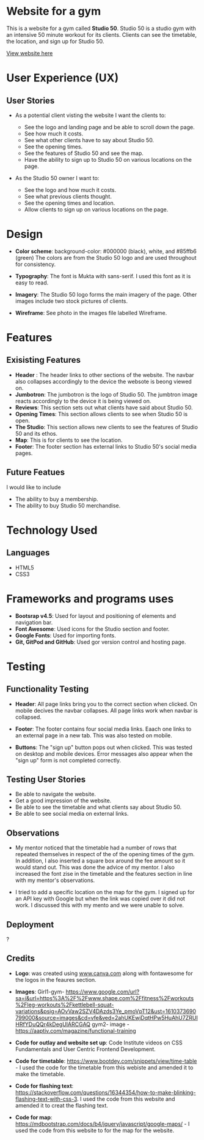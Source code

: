 
# Website for a gym 
This is a website for a gym called **Studio 50**. Studio 50 is a studio gym with an intensive 
50 minute workout for its clients. Clients can see the timetable, the location, and sign up for Studio 50. 

[View website here](http://github.com)


# User Experience (UX)
## User Stories 
* As a potential client visting the website I want the clients to:
    * See the logo and landing page and be able to scroll
    down the page. 
    * See how much it costs. 
    * See what other clients have to say about Studio 50. 
    * See the opening times. 
    * See the features of Studio 50 and see the map.
    * Have the ability to sign up to Studio 50 on various 
    locations on the page. 

* As the Studio 50 owner I want to: 
    * See the logo and how much it costs.
    * See what previous clients thought. 
    * See the opening times and location.
    * Allow clients to sign up on various locations on 
    the page. 

# Design 
* **Color scheme**: background-color: #000000 (black), white, and #85ffb6 (green)
    The colors are from the Studio 50 logo and are used throughout 
    for consistency. 

* **Typography**: The font is Mukta with sans-serif. I used this 
font as it is easy to read. 

* **Imagery**: The Studio 50 logo forms the main imagery of the page.
Other images include two stock pictures of clients. 

* **Wireframe**: See photo in the images file labelled 
Wireframe. 

# Features 
## Exisisting Features 
 * **Header** : The header links to other sections of the website. The navbar also collapses accordingly
 to the device the websote is beong viewed on. 
 * **Jumbotron**: The jumbotron is the logo of Studio 50. The jumbtron image reacts accordingly to the device
 it is being viewed on. 
 * **Reviews**: This section sets out what clients have said about Studio 50. 
 * **Opening Times**: This section allows clients to see when Studio 50 is open.
 * **The Studio**: This section allows new clients to see the features of Studio 50 and its ethos. 
 * **Map**: This is for clients to see the location. 
 * **Footer**: The footer section has external links to Studio 50's social media pages. 

## Future Featues 
I would like to include 
* The ability to buy a membership.
* The ability to buy Studio 50 merchandise.

# Technology Used 
## Languages 
* HTML5
* CSS3

# Frameworks and programs uses
* **Bootsrap v4.5**: Used for layout and positioning of elements and navigation bar. 
* **Font Awesome**: Used icons for the Studio section and footer. 
* **Google Fonts**: Used for importing fonts. 
* **Git, GitPod and GitHub**: Used gor version control and hosting page.

# Testing 
## Functionality Testing 
* **Header**: All page links bring you to the correct
section when clicked. On mobile decives the navbar collapses. 
All page links work when navbar is collapsed. 

* **Footer**: The footer contains four social media links. Eaach one links to an external page in a new tab. 
This was also tested on mobile.

* **Buttons**: The "sign up" button pops out when clicked. This was tested on desktop and mobile devices. Error messages also 
appear when the "sign up" form is not completed correctly. 

## Testing User Stories 
* Be able to navigate the website. 
* Get a good impression of the website. 
* Be able to see the timetable and what clients say about Studio 50.
* Be able to see social media on external links.

## Observations

* My mentor noticed that the timetable had a number of rows that repeated themselves in respect of the 
  of the opening times of the gym. In addition, I also inserted a square box around the fee amount so it would stand out. This
  was done the advice of my mentor. I also increased the font zise in the timetable and the features section in line with 
  my mentor's observations. 

* I tried to add a specific location on the map for the gym. I signed up for an API key with Google but when the link was copied
over it did not work. I discussed this with my mento and we were unable to solve.



## Deployment 

?



## Credits 
* **Logo**: was created using www.canva.com along with fontawesome for the logos in the feaures section. 

* **Images**:  Girl1-gym- https://www.google.com/url?sa=i&url=https%3A%2F%2Fwww.shape.com%2Ffitness%2Fworkouts%2Fleg-workouts%2Fkettlebell-squat-variations&psig=AOvVaw2SZV4DAzds3Ye_pmoVpT12&ust=1610373690799000&source=images&cd=vfe&ved=2ahUKEwjDqtHPw5HuAhU7ZRUIHRfYDuQQr4kDegUIARCGAQ
    gym2- image - https://aaptiv.com/magazine/functional-training

* **Code for outlay and website set up**: Code Institute videos on CSS Fundamentals and User Centric Frontend Development. 

* **Code for timetable**: https://www.bootdey.com/snippets/view/time-table - I used the code for the timetable from this webiste and amended it to make the timetable. 

* **Code for flashing text**: https://stackoverflow.com/questions/16344354/how-to-make-blinking-flashing-text-with-css-3. I used the code from this website and amended it to creat the flashing text. 

* **Code for map**: https://mdbootstrap.com/docs/b4/jquery/javascript/google-maps/ - I used the code from this website to for the map for the website. 


     










    

